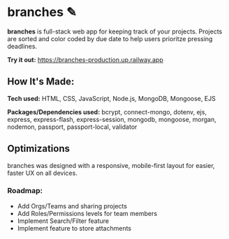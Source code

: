 # branches ✎
**branches** is full-stack web app for keeping track of your projects. Projects are sorted and color coded by due date to help users prioritze pressing deadlines. 

**Try it out:** https://branches-production.up.railway.app

## How It's Made:

**Tech used:** HTML, CSS, JavaScript, Node.js, MongoDB, Mongoose, EJS

**Packages/Dependencies used:**
bcrypt, connect-mongo, dotenv, ejs, express, express-flash, express-session, mongodb, mongoose, morgan, nodemon, passport, passport-local, validator

## Optimizations

branches was designed with a responsive, mobile-first layout for easier, faster UX on all devices.

### Roadmap:
- Add Orgs/Teams and sharing projects
 - Add Roles/Permissions levels for team members
- Implement Search/Filter feature
- Implement feature to store attachments

